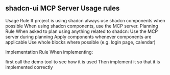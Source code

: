 ## shadcn-ui MCP Server Usage rules
Usage Rule
If project is using shadcn always use shadcn components when possible
When using shadcn components, use the MCP server.
Planning Rule
When asked to plan using anything related to shadcn:
Use the MCP server during planning
Apply components whenever components are applicable
Use whole blocks where possible (e.g. login page, calendar)

Implementation Rule
When implementing:

first call the demo tool to see how it is used
Then implement it so that it is implemented correctly
